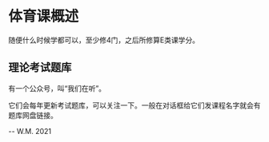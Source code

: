 # 体育课概述

随便什么时候学都可以，至少修4门，之后所修算E类课学分。

## 理论考试题库

有一个公众号，叫“我们在听”。

它们会每年更新考试题库，可以关注一下。一般在对话框给它们发课程名字就会有题库网盘链接。

-- W.M. 2021
